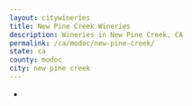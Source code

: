 ```yaml
---
layout: citywineries
title: New Pine Creek Wineries
description: Wineries in New Pine Creek, CA
permalink: /ca/modoc/new-pine-creek/
state: ca
county: modoc
city: new pine creek
---
```

-
